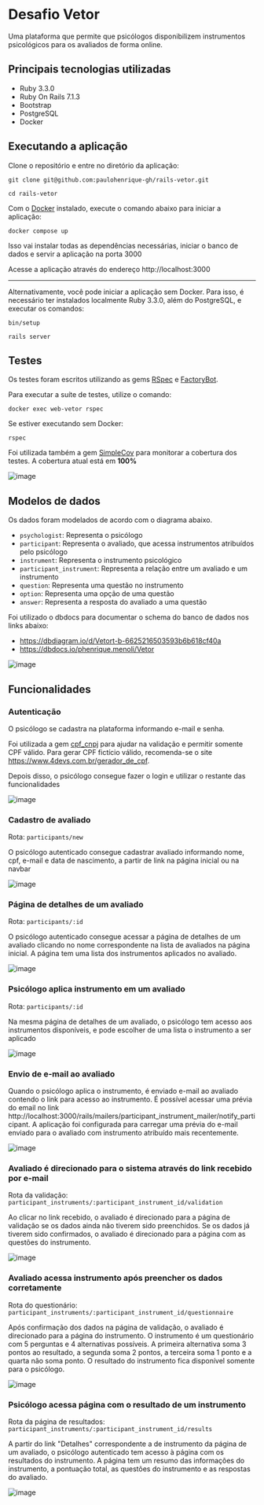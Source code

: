 # Desafio Vetor

Uma plataforma que permite que psicólogos disponibilizem instrumentos psicológicos para os avaliados de forma online.

## Principais tecnologias utilizadas

- Ruby 3.3.0
- Ruby On Rails 7.1.3
- Bootstrap
- PostgreSQL
- Docker

## Executando a aplicação

Clone o repositório e entre no diretório da aplicação:

```shell
git clone git@github.com:paulohenrique-gh/rails-vetor.git
```
```shell
cd rails-vetor
```

Com o [Docker](https://www.docker.com/get-started/) instalado, execute o comando abaixo para iniciar a aplicação:

```shell
docker compose up
```
Isso vai instalar todas as dependências necessárias, iniciar o banco de dados e servir a aplicação na porta 3000

Acesse a aplicação através do endereço http://localhost:3000

---

Alternativamente, você pode iniciar a aplicação sem Docker. Para isso, é necessário ter instalados localmente Ruby 3.3.0, além do PostgreSQL, e executar os comandos:

```shell
bin/setup
```
```shell
rails server
```

## Testes

Os testes foram escritos utilizando as gems [RSpec](https://github.com/rspec/rspec-rails) e [FactoryBot](https://github.com/thoughtbot/factory_bot_rails).

Para executar a suíte de testes, utilize o comando:
```shell
docker exec web-vetor rspec
```

Se estiver executando sem Docker:
```shell
rspec
```

Foi utilizada também a gem [SimpleCov](https://github.com/simplecov-ruby/simplecov) para monitorar a cobertura dos testes. A cobertura atual está em **100%**

![image](https://github.com/paulohenrique-gh/rails-vetor/assets/124916478/b8ecb136-73e1-4b15-b71f-d2c79a3d83ee)

## Modelos de dados

Os dados foram modelados de acordo com o diagrama abaixo.

- `psychologist`: Representa o psicólogo
- `participant`: Representa o avaliado, que acessa instrumentos atribuídos pelo psicólogo
- `instrument`: Representa o instrumento psicológico
- `participant_instrument`: Representa a relação entre um avaliado e um instrumento
- `question`: Representa uma questão no instrumento
- `option`: Representa uma opção de uma questão
- `answer`: Representa a resposta do avaliado a uma questão

Foi utilizado o dbdocs para documentar o schema do banco de dados nos links abaixo:

- https://dbdiagram.io/d/Vetort-b-6625216503593b6b618cf40a
- https://dbdocs.io/phenrique.menoli/Vetor

![image](https://github.com/paulohenrique-gh/rails-vetor/assets/124916478/d741f994-9b3c-4132-90f0-4032613aa22b)

## Funcionalidades

### Autenticação

O psicólogo se cadastra na plataforma informando e-mail e senha.

Foi utilizada a gem [cpf_cnpj](https://github.com/fnando/cpf_cnpj) para ajudar na validação e permitir somente CPF válido. Para gerar CPF fictício válido, recomenda-se o site https://www.4devs.com.br/gerador_de_cpf.

Depois disso, o psicólogo consegue fazer o login e utilizar o restante das funcionalidades

![image](https://github.com/paulohenrique-gh/rails-vetor/assets/124916478/c71f210d-f603-4fde-ae10-7b19992fe7fb)

### Cadastro de avaliado

Rota: `participants/new`

O psicólogo autenticado consegue cadastrar avaliado informando nome, cpf, e-mail e data de nascimento, a partir de link na página inicial ou na navbar

![image](https://github.com/paulohenrique-gh/rails-vetor/assets/124916478/f1f382f6-d33e-4ecd-a2e0-7ff9c973f2bb)

### Página de detalhes de um avaliado

Rota: `participants/:id`

O psicólogo autenticado consegue acessar a página de detalhes de um avaliado clicando no nome correspondente na lista de avaliados na página inicial.
A página tem uma lista dos instrumentos aplicados no avaliado.

![image](https://github.com/paulohenrique-gh/rails-vetor/assets/124916478/79a9c7ca-eb0d-49c6-8297-aec4b57ff415)

### Psicólogo aplica instrumento em um avaliado

Rota: `participants/:id`

Na mesma página de detalhes de um avaliado, o psicólogo tem acesso aos instrumentos disponíveis, e pode escolher de uma lista o instrumento a ser aplicado

![image](https://github.com/paulohenrique-gh/rails-vetor/assets/124916478/98847b3e-3c01-4a6f-87b9-f728e56485dd)

### Envio de e-mail ao avaliado

Quando o psicólogo aplica o instrumento, é enviado e-mail ao avaliado contendo o link para acesso ao instrumento.
É possível acessar uma prévia do email no link http://localhost:3000/rails/mailers/participant_instrument_mailer/notify_participant.
A aplicação foi configurada para carregar uma prévia do e-mail enviado para o avaliado com instrumento atribuído mais recentemente.

![image](https://github.com/paulohenrique-gh/rails-vetor/assets/124916478/17e6d8ad-811d-4752-aaf8-27e981beca90)

### Avaliado é direcionado para o sistema através do link recebido por e-mail

Rota da validação: `participant_instruments/:participant_instrument_id/validation`

Ao clicar no link recebido, o avaliado é direcionado para a página de validação se os dados ainda não tiverem sido preenchidos. Se os dados já tiverem sido confirmados, o avaliado é direcionado para a página com as questões do instrumento.

![image](https://github.com/paulohenrique-gh/rails-vetor/assets/124916478/14fe412d-fb52-409b-877c-0ac1dd0b2205)

### Avaliado acessa instrumento após preencher os dados corretamente

Rota do questionário: `participant_instruments/:participant_instrument_id/questionnaire`

Após confirmação dos dados na página de validação, o avaliado é direcionado para a página do instrumento.
O instrumento é um questionário com 5 perguntas e 4 alternativas possíveis. A primeira alternativa soma 3 pontos ao resultado, a segunda soma 2 pontos, a terceira soma 1 ponto e a quarta não soma ponto.
O resultado do instrumento fica disponível somente para o psicólogo.

![image](https://github.com/paulohenrique-gh/rails-vetor/assets/124916478/c85c9d77-c0c0-4bab-b58a-0f0e303a8a5b)

### Psicólogo acessa página com o resultado de um instrumento

Rota da página de resultados: `participant_instruments/:participant_instrument_id/results`

A partir do link "Detalhes" correspondente a de instrumento da página de um avaliado, o psicólogo autenticado tem acesso à página com os resultados do instrumento.
A página tem um resumo das informações do instrumento, a pontuação total, as questões do instrumento e as respostas do avaliado.

![image](https://github.com/paulohenrique-gh/rails-vetor/assets/124916478/8d9b297f-2926-465d-85eb-eab01e622ebb)
